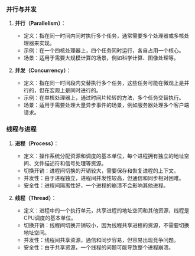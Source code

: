 ### 并行与并发

1. **并行（Parallelism）**：
   - 定义：指在同一时间内同时执行多个任务，通常需要多个处理器或多核处理器来实现。
   - 示例：在一个四核处理器上，四个任务同时运行，各自占用一个核心。
   - 场景：适用于需要大规模计算的场景，例如科学计算、图像处理等。

2. **并发（Concurrency）**：
   - 定义：指在同一时间段内交替执行多个任务，这些任务可能在微观上是并行的，但在宏观上是同时进行的。
   - 示例：在单核处理器上，通过时间片轮转的方法，多个任务交替执行。
   - 场景：适用于需要处理大量异步事件的场景，例如服务器处理多个客户端请求。

### 线程与进程

1. **进程（Process）**：
   - 定义：操作系统分配资源和调度的基本单位，每个进程拥有独立的地址空间、文件描述符和信号处理等资源。
   - 切换开销：进程间切换的开销较大，需要保存和恢复进程的上下文。
   - 并发性：由于进程独立，进程间并发性较高，但通信和同步相对困难。
   - 安全性：进程间隔离性好，一个进程的崩溃不会影响其他进程。

2. **线程（Thread）**：
   - 定义：进程中的一个执行单元，共享进程的地址空间和其他资源，线程是CPU调度的基本单位。
   - 切换开销：线程间切换开销较小，因为线程共享进程的资源，不需要切换地址空间。
   - 并发性：线程间共享资源，通信和同步容易，但容易出现竞争问题。
   - 安全性：由于共享资源，一个线程的问题可能导致整个进程崩溃。